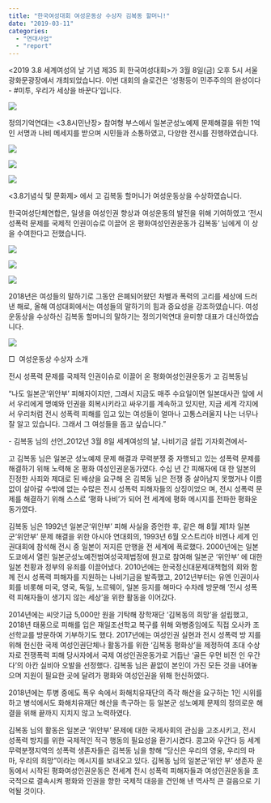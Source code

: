 ```yaml
---
title: "한국여성대회 여성운동상 수상자 김복동 할머니!"
date: "2019-03-11"
categories: 
  - "연대사업"
  - "report"
---
```


<2019 3.8 세계여성의 날 기념 제35 회 한국여성대회>가 3월 8일(금) 오후 5시 서울 광화문광장에서 개최되었습니다. 이번 대회의 슬로건은 ‘성평등이 민주주의의 완성이다 - #미투, 우리가 세상을 바꾼다’입니다.

![](http://womenandwar.net/kr/wp-content/uploads/2019/03/IMGP5555-1024x680.jpg)

정의기억연대는 <3.8시민난장> 참여형 부스에서 일본군성노예제 문제해결을 위한 1억인 서명과 나비 메세지를 받으며 시민들과 소통하였고, 다양한 전시를 진행하였습니다.

![](http://womenandwar.net/kr/wp-content/uploads/2019/03/IMGP5540-1024x680.jpg)

![](http://womenandwar.net/kr/wp-content/uploads/2019/03/IMGP5541-1024x680.jpg)

![](http://womenandwar.net/kr/wp-content/uploads/2019/03/IMGP5545-1024x680.jpg)

<3.8기념식 및 문화제> 에서 고 김복동 할머니가 여성운동상을 수상하였습니다.

한국여성단체연합은, 일생을 여성인권 향상과 여성운동의 발전을 위해 기여하였고 ‘전시성폭력 문제를 국제적 인권이슈로 이끌어 온 평화여성인권운동가 김복동’ 님에게 이 상을 수여한다고 전했습니다.

![](http://womenandwar.net/kr/wp-content/uploads/2019/03/IMGP5576-1024x680.jpg)

![](http://womenandwar.net/kr/wp-content/uploads/2019/03/IMGP5593-1024x680.jpg)

![](http://womenandwar.net/kr/wp-content/uploads/2019/03/IMGP5595-1024x680.jpg)

2018년은 여성들의 말하기로 그동안 은폐되어왔던 차별과 폭력의 고리를 세상에 드러낸 해로, 올해 여성대회에서는 여성들의 말하기의 힘과 중요성을 강조하였습니다. 여성운동상을 수상하신 김복동 할머니의 말하기는 정의기억연대 윤미향 대표가 대신하였습니다.

![](http://womenandwar.net/kr/wp-content/uploads/2019/03/IMGP5561-1024x680.jpg)

□  여성운동상 수상자 소개  

전시 성폭력 문제를 국제적 인권이슈로 이끌어 온 평화여성인권운동가 고 김복동님

“나도 일본군‘위안부’ 피해자이지만, 그래서 지금도 매주 수요일이면 일본대사관 앞에 서서 우리에게 명예와 인권을 회복시키라고 싸우기를 계속하고 있지만, 지금 세계 각지에서 우리처럼 전시 성폭력 피해를 입고 있는 여성들이 얼마나 고통스러울지 나는 너무나 잘 알고 있습니다. 그래서 그 여성들을 돕고 싶습니다.”

\- 김복동 님의 선언\_2012년 3월 8일 세계여성의 날, 나비기금 설립 기자회견에서-

고 김복동 님은 일본군 성노예제 문제 해결과 무력분쟁 중 자행되고 있는 성폭력 문제를 해결하기 위해 노력해 온 평화 여성인권운동가였다. 수십 년 간 피해자에 대 한 일본의 진정한 사죄와 제대로 된 배상을 요구해 온 김복동 님은 전쟁 중 살아남지 못했거나 이름 없이 살아갈 수밖에 없는 수많은 전시 성폭력 피해자들의 상징이었으 며, 전시 성폭력 문제를 해결하기 위해 스스로 ‘평화 나비’가 되어 전 세계에 평화 메시지를 전파한 평화운동가였다.

김복동 님은 1992년 일본군‘위안부’ 피해 사실을 증언한 후, 같은 해 8월 제1차 일본 군‘위안부’ 문제 해결을 위한 아시아 연대회의, 1993년 6월 오스트리아 비엔나 세계 인권대회에 참석해 전시 중 일본이 저지른 만행을 전 세계에 폭로했다. 2000년에는 일본 도쿄에서 열린 일본군성노예전범여성국제법정에 원고로 참여해 일본군 ‘위안부’ 에 대한 일본 천황과 정부의 유죄를 이끌어냈다. 2010년에는 한국정신대문제대책협의 회와 함께 전시 성폭력 피해자를 지원하는 나비기금을 발족했고, 2012년부터는 유엔 인권이사회를 비롯해 미국, 영국, 독일, 노르웨이, 일본 등지를 해마다 수차례 방문해 ‘전시 성폭력 피해자들이 생기지 않는 세상’을 위한 활동을 이어갔다.

2014년에는 씨앗기금 5,000만 원을 기탁해 장학재단 ‘김복동의 희망’을 설립했고, 2018년 태풍으로 피해를 입은 재일조선학교 복구를 위해 와병중임에도 직접 오사카 조선학교를 방문하여 기부하기도 했다. 2017년에는 여성인권 실현과 전시 성폭력 방 지를 위해 헌신한 국제 여성인권단체나 활동가를 위한 ‘김복동 평화상’을 제정하여 초대 수상자로 전쟁폭력 피해 당사자에서 국제 여성인권운동가로 거듭난 ‘골든 우먼 비전 인 우간다’의 아칸 실비아 오발을 선정했다. 김복동 님은 끝없이 본인이 가진 모든 것을 내어놓으며 지원이 필요한 곳에 달려가 평화와 여성인권을 위해 헌신하였다.

2018년에는 투병 중에도 폭우 속에서 화해치유재단의 즉각 해산을 요구하는 1인 시위를 하고 병석에서도 화해치유재단 해산을 촉구하는 등 일본군 성노예제 문제의 정의로운 해결을 위해 끝까지 지치지 않고 노력하였다.

김복동 님의 활동은 일본군 ‘위안부’ 문제에 대한 국제사회의 관심을 고조시키고, 전시 성폭력 방지를 위한 국제적인 적극 행동의 필요성을 환기시켰다. 콩고와 우간다 등 세계 무력분쟁지역의 성폭력 생존자들은 김복동 님을 향해 “당신은 우리의 영웅, 우리의 마마, 우리의 희망”이라는 메시지를 보내오고 있다. 김복동 님의 일본군‘위안 부’ 생존자 운동에서 시작된 평화여성인권운동은 전세계 전시 성폭력 피해자들과 여성인권운동을 초국적으로 결속시켜 평화와 인권을 향한 국제적 대응을 견인해 낸 역사적 큰 걸음으로 기억될 것이다.
